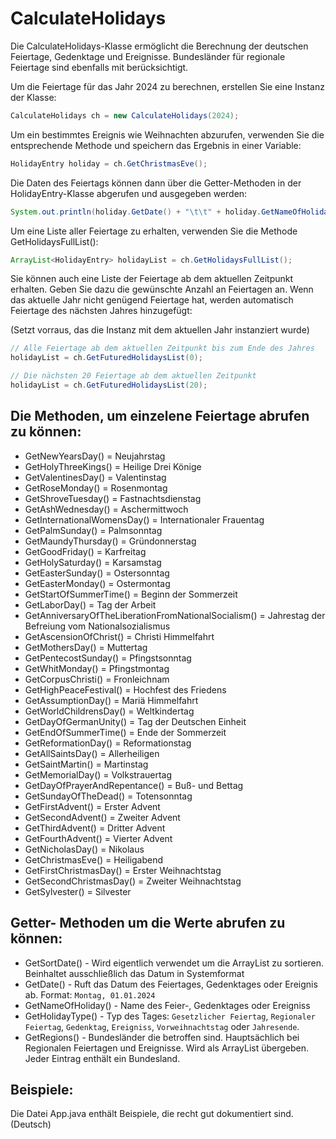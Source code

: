 # CalculateHolidays

Die CalculateHolidays-Klasse ermöglicht die Berechnung der deutschen Feiertage, Gedenktage und Ereignisse. Bundesländer für regionale Feiertage sind ebenfalls mit berücksichtigt.

Um die Feiertage für das Jahr 2024 zu berechnen, erstellen Sie eine Instanz der Klasse:

```java
CalculateHolidays ch = new CalculateHolidays(2024);
```

Um ein bestimmtes Ereignis wie Weihnachten abzurufen, verwenden Sie die entsprechende Methode und speichern das Ergebnis in einer Variable:

```java
HolidayEntry holiday = ch.GetChristmasEve();
```

Die Daten des Feiertags können dann über die Getter-Methoden in der HolidayEntry-Klasse abgerufen und ausgegeben werden:

```java
System.out.println(holiday.GetDate() + "\t\t" + holiday.GetNameOfHoliday() + "\t\t" + holiday.GetHolidayType());
```

Um eine Liste aller Feiertage zu erhalten, verwenden Sie die Methode GetHolidaysFullList():

```java
ArrayList<HolidayEntry> holidayList = ch.GetHolidaysFullList();
```

Sie können auch eine Liste der Feiertage ab dem aktuellen Zeitpunkt erhalten. Geben Sie dazu die gewünschte Anzahl an Feiertagen an. Wenn das aktuelle Jahr nicht genügend Feiertage hat, werden automatisch Feiertage des nächsten Jahres hinzugefügt:

(Setzt vorraus, das die Instanz mit dem aktuellen Jahr instanziert wurde)

```java
// Alle Feiertage ab dem aktuellen Zeitpunkt bis zum Ende des Jahres
holidayList = ch.GetFuturedHolidaysList(0);

// Die nächsten 20 Feiertage ab dem aktuellen Zeitpunkt
holidayList = ch.GetFuturedHolidaysList(20);
```

## Die Methoden, um einzelene Feiertage abrufen zu können:

- GetNewYearsDay() = Neujahrstag
- GetHolyThreeKings() = Heilige Drei Könige
- GetValentinesDay() = Valentinstag
- GetRoseMonday() = Rosenmontag
- GetShroveTuesday() = Fastnachtsdienstag
- GetAshWednesday() = Aschermittwoch
- GetInternationalWomensDay() = Internationaler Frauentag
- GetPalmSunday() = Palmsonntag
- GetMaundyThursday() = Gründonnerstag
- GetGoodFriday() = Karfreitag
- GetHolySaturday() = Karsamstag
- GetEasterSunday() = Ostersonntag
- GetEasterMonday() = Ostermontag
- GetStartOfSummerTime() = Beginn der Sommerzeit
- GetLaborDay() = Tag der Arbeit
- GetAnniversaryOfTheLiberationFromNationalSocialism() = Jahrestag der Befreiung vom Nationalsozialismus
- GetAscensionOfChrist() = Christi Himmelfahrt
- GetMothersDay() = Muttertag
- GetPentecostSunday() = Pfingstsonntag
- GetWhitMonday() = Pfingstmontag
- GetCorpusChristi() = Fronleichnam
- GetHighPeaceFestival() = Hochfest des Friedens
- GetAssumptionDay() = Mariä Himmelfahrt
- GetWorldChildrensDay() = Weltkindertag
- GetDayOfGermanUnity() = Tag der Deutschen Einheit
- GetEndOfSummerTime() = Ende der Sommerzeit
- GetReformationDay() = Reformationstag
- GetAllSaintsDay() = Allerheiligen
- GetSaintMartin() = Martinstag
- GetMemorialDay() = Volkstrauertag
- GetDayOfPrayerAndRepentance() = Buß- und Bettag
- GetSundayOfTheDead() = Totensonntag
- GetFirstAdvent() = Erster Advent
- GetSecondAdvent() = Zweiter Advent
- GetThirdAdvent() = Dritter Advent
- GetFourthAdvent() = Vierter Advent
- GetNicholasDay() = Nikolaus
- GetChristmasEve() = Heiligabend
- GetFirstChristmasDay() = Erster Weihnachtstag
- GetSecondChristmasDay() = Zweiter Weihnachtstag
- GetSylvester() = Silvester

## Getter- Methoden um die Werte abrufen zu können:

- GetSortDate()       - Wird eigentlich verwendet um die ArrayList zu sortieren. Beinhaltet ausschließlich das Datum in Systemformat
- GetDate()           - Ruft das Datum des Feiertages, Gedenktages oder Ereignis ab. Format: ``Montag, 01.01.2024``
- GetNameOfHoliday()  - Name des Feier-, Gedenktages oder Ereigniss
- GetHolidayType()    - Typ des Tages: `Gesetzlicher Feiertag`, `Regionaler Feiertag`, `Gedenktag`, `Ereigniss`, `Vorweihnachtstag` oder `Jahresende`.
- GetRegions()        - Bundesländer die betroffen sind. Hauptsächlich bei Regionalen Feiertagen und Ereignisse. Wird als ArrayList übergeben. Jeder Eintrag enthält ein Bundesland.

## Beispiele:

Die Datei App.java enthält Beispiele, die recht gut dokumentiert sind. (Deutsch)